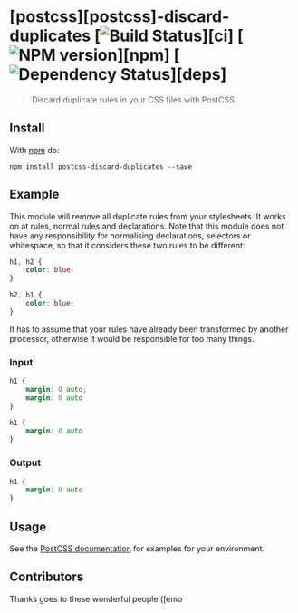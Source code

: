 # [postcss][postcss]-discard-duplicates [![Build Status](https://travis-ci.org/ben-eb/postcss-discard-duplicates.svg?branch=master)][ci] [![NPM version](https://badge.fury.io/js/postcss-discard-duplicates.svg)][npm] [![Dependency Status](https://gemnasium.com/ben-eb/postcss-discard-duplicates.svg)][deps]

> Discard duplicate rules in your CSS files with PostCSS.

## Install

With [npm](https://npmjs.org/package/postcss-discard-duplicates) do:

```
npm install postcss-discard-duplicates --save
```

## Example

This module will remove all duplicate rules from your stylesheets. It works on
at rules, normal rules and declarations. Note that this module does not have any
responsibility for normalising declarations, selectors or whitespace, so that it
considers these two rules to be different:

```css
h1, h2 {
    color: blue;
}

h2, h1 {
    color: blue;
}
```

It has to assume that your rules have already been transformed by another
processor, otherwise it would be responsible for too many things.

### Input

```css
h1 {
    margin: 0 auto;
    margin: 0 auto
}

h1 {
    margin: 0 auto
}
```

### Output

```css
h1 {
    margin: 0 auto
}
```

## Usage

See the [PostCSS documentation](https://github.com/postcss/postcss#usage) for
examples for your environment.

## Contributors

Thanks goes to these wonderful people ([emo